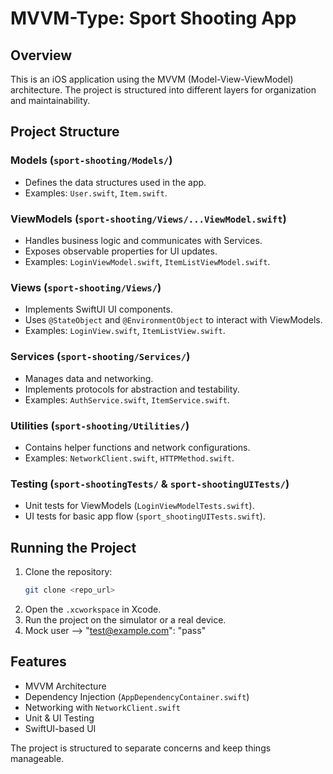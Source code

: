 # MVVM-Type: Sport Shooting App

## Overview
This is an iOS application using the MVVM (Model-View-ViewModel) architecture. The project is structured into different layers for organization and maintainability.

## Project Structure

### Models (`sport-shooting/Models/`)
- Defines the data structures used in the app.
- Examples: `User.swift`, `Item.swift`.

### ViewModels (`sport-shooting/Views/...ViewModel.swift`)
- Handles business logic and communicates with Services.
- Exposes observable properties for UI updates.
- Examples: `LoginViewModel.swift`, `ItemListViewModel.swift`.

### Views (`sport-shooting/Views/`)
- Implements SwiftUI UI components.
- Uses `@StateObject` and `@EnvironmentObject` to interact with ViewModels.
- Examples: `LoginView.swift`, `ItemListView.swift`.

### Services (`sport-shooting/Services/`)
- Manages data and networking.
- Implements protocols for abstraction and testability.
- Examples: `AuthService.swift`, `ItemService.swift`.

### Utilities (`sport-shooting/Utilities/`)
- Contains helper functions and network configurations.
- Examples: `NetworkClient.swift`, `HTTPMethod.swift`.

### Testing (`sport-shootingTests/` & `sport-shootingUITests/`)
- Unit tests for ViewModels (`LoginViewModelTests.swift`).
- UI tests for basic app flow (`sport_shootingUITests.swift`).

## Running the Project
1. Clone the repository:
   ```bash
   git clone <repo_url>
   ```
2. Open the `.xcworkspace` in Xcode.
3. Run the project on the simulator or a real device.
4. Mock user --> "test@example.com": "pass"


## Features
- MVVM Architecture
- Dependency Injection (`AppDependencyContainer.swift`)
- Networking with `NetworkClient.swift`
- Unit & UI Testing
- SwiftUI-based UI

The project is structured to separate concerns and keep things manageable.



